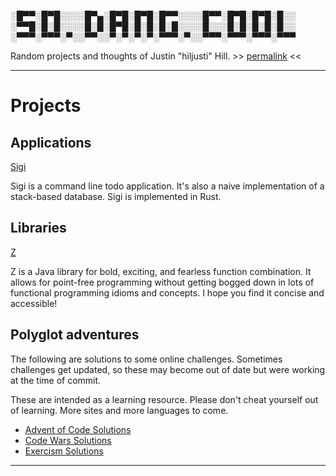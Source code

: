 ░█▀▀░█▀█░░░░█▀▄░█▀█░█▀█░█▀▀░░░░█▀▀░█▀█░█▀█░█░░
░▀▀█░█░█░░░░█░█░█▀█░█░█░█░█░░░░█░░░█░█░█░█░█░░
░▀▀▀░▀▀▀░▀░░▀▀░░▀░▀░▀░▀░▀▀▀░▀░░▀▀▀░▀▀▀░▀▀▀░▀▀▀

Random projects and thoughts of Justin "hiljusti" Hill. >> [permalink](https://so.dang.cool) <<

---

# Projects

## Applications

[Sigi](https://github.com/hiljusti/sigi)

Sigi is a command line todo application. It's also a naive implementation of a
stack-based database. Sigi is implemented in Rust.

## Libraries

[Z](https://github.com/hiljusti/z)

Z is a Java library for bold, exciting, and fearless function combination. It
allows for point-free programming without getting bogged down in lots of
functional programming idioms and concepts. I hope you find it concise and
accessible!

## Polyglot adventures

The following are solutions to some online challenges. Sometimes challenges get updated, so these may become out of date but were working at the time of commit.

These are intended as a learning resource. Please don't cheat yourself out of learning. More sites and more languages to come.

* [Advent of Code Solutions](https://hiljusti.github.io/adventofcode-solutions/)
* [Code Wars Solutions](https://github.com/hiljusti/codewars-solutions)
* [Exercism Solutions](https://github.com/hiljusti/exercism-solutions)

---

